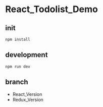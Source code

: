 # React_Todolist_Demo


## init

```
npm install
```

## development

```
npm run dev
```

## branch
- React_Version
- Redux_Version